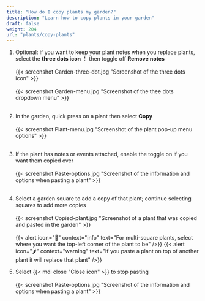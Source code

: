 ```yaml
---
title: "How do I copy plants my garden?"
description: "Learn how to copy plants in your garden"
draft: false
weight: 204
url: "plants/copy-plants"
---
```


1. Optional: if you want to keep your plant notes when you replace plants, select the **three dots icon ⋮** then toggle off **Remove notes**<br /><br />
{{< screenshot Garden-three-dot.jpg "Screenshot of the three dots icon" >}}<br /><br />
{{< screenshot Garden-menu.jpg "Screenshot of the thee dots dropdown menu" >}}<br /><br />

2. In the garden, quick press on a plant then select **Copy**<br /><br />
{{< screenshot Plant-menu.jpg "Screenshot of the plant pop-up menu options" >}}<br /><br />

3. If the plant has notes or events attached, enable the toggle on if you want them copied over<br /><br />
{{< screenshot Paste-options.jpg "Screenshot of the information and options when pasting a plant" >}}<br /><br />

4. Select a garden square to add a copy of that plant; continue selecting squares to add more copies<br /><br />
{{< screenshot Copied-plant.jpg "Screenshot of a plant that was copied and pasted in the garden" >}}<br /><br />
{{< alert icon="🥬" context="info" text="For multi-square plants, select where you want the top-left corner of the plant to be" />}}
{{< alert icon="🌶️" context="warning" text="If you paste a plant on top of another plant it will replace that plant" />}}

5. Select {{< mdi close "Close icon" >}} to stop pasting<br /><br />
{{< screenshot Paste-options.jpg "Screenshot of the information and options when pasting a plant" >}}
